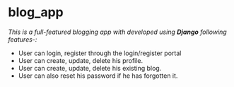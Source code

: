 # blog_app
*This is a full-featured blogging app with developed using **Django** following features-:*
- User can login, register through the login/register portal
- User can create, update, delete his profile.
- User can create, update, delete his existing blog.
- User can also reset his password if he has forgotten it.


